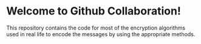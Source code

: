 # Welcome to Github Collaboration!

This repository contains the code for most of the encryption algorithms used in real life to encode the messages by using the appropriate methods.
